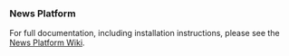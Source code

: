### News Platform
For full documentation, including installation instructions, please see the [News Platform Wiki](https://github.com/atchai/newsplatform/wiki).
